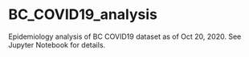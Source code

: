 # BC_COVID19_analysis
Epidemiology analysis of BC COVID19 dataset as of Oct 20, 2020. 
See Jupyter Notebook for details.
